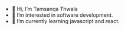 - 👋 Hi, I’m Tamsanqa Thwala
- 👀 I’m interested in software development.
- 🌱 I’m currently learning javascript and react.

<!---
Tamsanqa743/Tamsanqa743 is a ✨ special ✨ repository because its `README.md` (this file) appears on your GitHub profile.
You can click the Preview link to take a look at your changes.
--->
